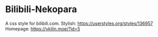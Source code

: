 # Bilibili-Nekopara
A css style for bilibili.com. Stylish: https://userstyles.org/styles/136957  
Homepage: https://ykilin.moe/?id=5
